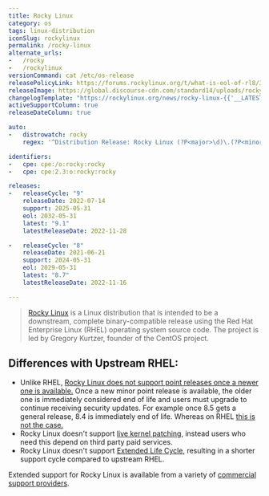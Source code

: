 ```yaml
---
title: Rocky Linux
category: os
tags: linux-distribution
iconSlug: rockylinux
permalink: /rocky-linux
alternate_urls:
-   /rocky
-   /rockylinux
versionCommand: cat /etc/os-release
releasePolicyLink: https://forums.rockylinux.org/t/what-is-eol-of-rl8/3316/2
releaseImage: https://global.discourse-cdn.com/standard14/uploads/rockylinux/original/2X/a/aa4ff9ead76ab2a0e52518e778a69cc666add4e9.png
changelogTemplate: "https://rockylinux.org/news/rocky-linux-{{'__LATEST__'|replace:'.','-'}}-ga-release/"
activeSupportColumn: true
releaseDateColumn: true

auto:
-   distrowatch: rocky
    regex: '^Distribution Release: Rocky Linux (?P<major>\d)\.(?P<minor>\d)$'

identifiers:
-   cpe: cpe:/o:rocky:rocky
-   cpe: cpe:2.3:o:rocky:rocky

releases:
-   releaseCycle: "9"
    releaseDate: 2022-07-14
    support: 2025-05-31
    eol: 2032-05-31
    latest: "9.1"
    latestReleaseDate: 2022-11-28

-   releaseCycle: "8"
    releaseDate: 2021-06-21
    support: 2024-05-31
    eol: 2029-05-31
    latest: "8.7"
    latestReleaseDate: 2022-11-16

---
```


> [Rocky Linux](https://rockylinux.org/) is a Linux distribution that is intended to be a
> downstream, complete binary-compatible release using the Red Hat Enterprise Linux (RHEL)
> operating system source code. The project is led by Gregory Kurtzer, founder of the CentOS
> project.

## Differences with Upstream RHEL:

- Unlike RHEL, [Rocky Linux does not support point releases once a newer one is available.](https://forums.rockylinux.org/t/what-is-eol-of-rl8/3316/10)
  Once a new minor point release is available, the older one is immediately considered end of life
  and users must upgrade to continue receiving security updates. For example once 8.5 gets a general
  release, 8.4 is immediately end of life. Whereas on RHEL [this is not the case.](https://access.redhat.com/articles/rhel-eus)
- Rocky Linux doesn't support [live kernel patching](https://access.redhat.com/solutions/2206511),
  instead users who need this depend on third party paid services.
- Rocky Linux doesn't support [Extended Life Cycle](https://www.redhat.com/en/resources/els-datasheet),
  resulting in a shorter support cycle compared to upstream RHEL.

Extended support for Rocky Linux is available from a variety of [commercial support providers](https://rockylinux.org/support/).
